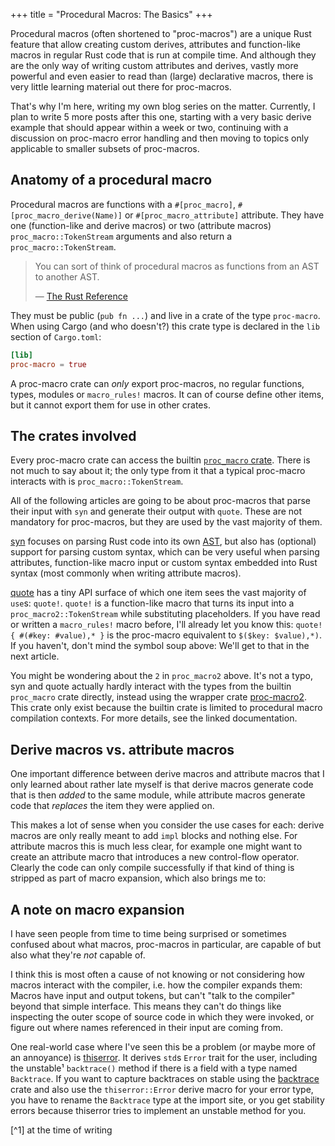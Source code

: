 +++
title = "Procedural Macros: The Basics"
+++

Procedural macros (often shortened to "proc-macros") are a unique Rust feature
that allow creating custom derives, attributes and function-like macros in
regular Rust code that is run at compile time. And although they are the only
way of writing custom attributes and derives, vastly more powerful and even
easier to read than (large) declarative macros, there is very little learning
material out there for proc-macros.

That's why I'm here, writing my own blog series on the matter. Currently, I plan
to write 5 more posts after this one, starting with a very basic derive example
that should appear within a week or two, continuing with a discussion on
proc-macro error handling and then moving to topics only applicable to smaller
subsets of proc-macros.

## Anatomy of a procedural macro

Procedural macros are functions with a `#[proc_macro]`,
`#[proc_macro_derive(Name)]` or `#[proc_macro_attribute]` attribute. They have
one (function-like and derive macros) or two (attribute macros)
`proc_macro::TokenStream` arguments and also return a `proc_macro::TokenStream`.

> You can sort of think of procedural macros as functions from an AST to another
> AST.
>
> — [The Rust Reference][ref]

They must be public (`pub fn ...`) and live in a crate of the type `proc-macro`.
When using Cargo (and who doesn't?) this crate type is declared
in the `lib` section of `Cargo.toml`:

```toml
[lib]
proc-macro = true
```

A proc-macro crate can *only* export proc-macros, no regular functions, types,
modules or `macro_rules!` macros. It can of course define other items, but it
cannot export them for use in other crates.

[ref]: https://doc.rust-lang.org/reference/procedural-macros.html

## The crates involved

Every proc-macro crate can access the builtin [`proc_macro` crate][proc_macro].
There is not much to say about it; the only type from it that a typical
proc-macro interacts with is `proc_macro::TokenStream`.

All of the following articles are going to be about proc-macros that parse their
input with `syn` and generate their output with `quote`. These are not mandatory
for proc-macros, but they are used by the vast majority of them.

[syn] focuses on parsing Rust code into its own [AST], but also has (optional)
support for parsing custom syntax, which can be very useful when parsing
attributes, function-like macro input or custom syntax embedded into Rust syntax
(most commonly when writing attribute macros).

[quote] has a tiny API surface of which one item sees the vast majority of
`use`s: `quote!`. `quote!` is a function-like macro that turns its input into a
`proc_macro2::TokenStream` while substituting placeholders. If you have read or
written a `macro_rules!` macro before, I'll already let you know this:
`quote! { #(#key: #value),* }` is the proc-macro equivalent to
`$($key: $value),*)`. If you haven't, don't mind the symbol soup above: We'll
get to that in the next article.

<div class="info">

You might be wondering about the `2` in `proc_macro2` above. It's not a typo,
syn and quote actually hardly interact with the types from the builtin
`proc_macro` crate directly, instead using the wrapper crate [proc-macro2]. This
crate only exist because the builtin crate is limited to procedural macro
compilation contexts. For more details, see the linked documentation.

</div>

[proc_macro]: https://doc.rust-lang.org/proc_macro/
[syn]: https://docs.rs/syn/1.0
[quote]: https://docs.rs/quote/1.0
[proc-macro2]: https://docs.rs/proc-macro2/1.0
[AST]: https://en.wikipedia.org/wiki/Abstract_syntax_tree

## Derive macros vs. attribute macros

One important difference between derive macros and attribute macros that I only
learned about rather late myself is that derive macros generate code that is
then *added* to the same module, while attribute macros generate code that
*replaces* the item they were applied on.

This makes a lot of sense when you consider the use cases for each: derive
macros are only really meant to add `impl` blocks and nothing else. For
attribute macros this is much less clear, for example one might want to create
an attribute macro that introduces a new control-flow operator. Clearly the
code can only compile successfully if that kind of thing is stripped as part of
macro expansion, which also brings me to:

## A note on macro expansion

I have seen people from time to time being surprised or sometimes confused about
what macros, proc-macros in particular, are capable of but also what they're
*not* capable of.

I think this is most often a cause of not knowing or not considering how macros
interact with the compiler, i.e. how the compiler expands them: Macros have
input and output tokens, but can't "talk to the compiler" beyond that simple
interface. This means they can't do things like inspecting the outer scope of
source code in which they were invoked, or figure out where names referenced in
their input are coming from.

One real-world case where I've seen this be a problem (or maybe more of an
annoyance) is [thiserror]. It derives `std`s `Error` trait for the user,
including the unstable¹ `backtrace()` method if there is a field with a type
named `Backtrace`. If you want to capture backtraces on stable using the
[backtrace] crate and also use the `thiserror::Error` derive macro for your
error type, you have to rename the `Backtrace` type at the import site, or you
get stability errors because thiserror tries to implement an unstable method for
you.

[thiserror]: https://docs.rs/thiserror/1.0
[backtrace]: https://docs.rs/backtrace/0.3

[^1] at the time of writing

